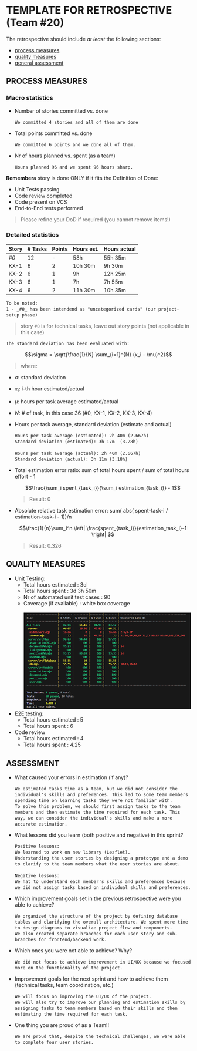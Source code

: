 TEMPLATE FOR RETROSPECTIVE (Team #20)
=====================================

The retrospective should include _at least_ the following
sections:

- [process measures](#process-measures)
- [quality measures](#quality-measures)
- [general assessment](#assessment)

## PROCESS MEASURES

### Macro statistics

- Number of stories committed vs. done

      We committed 4 stories and all of them are done 

- Total points committed vs. done

      We committed 6 points and we done all of them.

- Nr of hours planned vs. spent (as a team)

      Hours planned 96 and we spent 96 hours sharp.

**Remember**a story is done ONLY if it fits the Definition of Done:

- Unit Tests passing
- Code review completed
- Code present on VCS
- End-to-End tests performed

> Please refine your DoD if required (you cannot remove items!)

### Detailed statistics

| Story        | # Tasks | Points | Hours est. | Hours actual |
|--------------|---------|--------|------------|--------------|
| _#0_         |   12    |    -   |  58h       |  55h 35m     |
| KX-1         |   6     |    2   |  10h 30m   |    9h 30m    |
| KX-2         |   6     |    1   |   9h       |   12h 25m    |
| KX-3         |   6     |    1   |   7h       | 7h  55m      |
| KX-4         |   6     |    2   |   11h 30m  |   10h 35m    |

    To be noted:
    1 - _#0_ has been intendend as "uncategorized cards" (our project-setup phase)

> story `#0` is for technical tasks, leave out story points (not applicable in this case)

    The standard deviation has been evaluated with: 

  $$\sigma = \sqrt{\frac{1}{N} \sum_{i=1}^{N} (x_i - \mu)^2}$$
  > where:

- $\sigma$: standard deviation
- $x_i$: i-th hour estimated/actual
- $\mu$: hours per task average estimated/actual
- $N$: # of task, in this case 36 (#0, KX-1, KX-2, KX-3, KX-4)

- Hours per task average, standard deviation (estimate and actual)

      Hours per task average (estimated): 2h 40m (2.667h) 
      Standard deviation (estimated): 3h 17m  (3.28h)

      Hours per task average (actual): 2h 40m (2.667h)
      Standard deviation (actual): 3h 11m (3.18h)

- Total estimation error ratio: sum of total hours spent / sum of total hours effort - 1

  $$\frac{\sum_i spent_{task_i}}{\sum_i estimation_{task_i}} - 1$$
  > Result: 0

- Absolute relative task estimation error: sum( abs( spent-task-i / estimation-task-i - 1))/n

  $$\frac{1}{n}\sum_i^n \left| \frac{spent_{task_i}}{estimation_task_i}-1 \right| $$
  > Result: 0.326
  
## QUALITY MEASURES

- Unit Testing:
  - Total hours estimated : 3d
  - Total hours spent : 3d 3h 50m
  - Nr of automated unit test cases : 90
  - Coverage (if available) : white box coverage
  <br></br>
  ![Alt text](./immagini/testCoverage.png)
- E2E testing:
  - Total hours estimated : 5
  - Total hours spent : 6
- Code review
  - Total hours estimated : 4
  - Total hours spent : 4.25
  
## ASSESSMENT

- What caused your errors in estimation (if any)?

      We estimated tasks time as a team, but we did not consider the individual's skills and preferences. This led to some team members spending time on learning tasks they were not familiar with.  
      To solve this problem, we should first assign tasks to the team members and then estimate the time required for each task. This way, we can consider the individual's skills and make a more accurate estimation.

- What lessons did you learn (both positive and negative) in this sprint?

      Positive lessons:
      We learned to work on new library (Leaflet).
      Understanding the user stories by designing a prototype and a demo to clarify to the team members what the user stories are about.

      Negative lessons:
      We hat to understand each member's skills and preferences because we did not assign tasks based on individual skills and preferences.
      
- Which improvement goals set in the previous retrospective were you able to achieve?

      We organized the structure of the project by defining database tables and clarifying the overall architecture. We spent more time to design diagrams to visualize project flow and components.
      We also created separate branches for each user story and sub-branches for frontend/backend work.

- Which ones you were not able to achieve? Why?

      We did not focus to achieve improvement in UI/UX because we focused more on the functionality of the project.

- Improvement goals for the next sprint and how to achieve them (technical tasks, team coordination, etc.)

      We will focus on improving the UI/UX of the project.
      We will also try to improve our planning and estimation skills by assigning tasks to team members based on their skills and then estimating the time required for each task.

- One thing you are proud of as a Team!!

      We are proud that, despite the technical challenges, we were able to complete four user stories.
